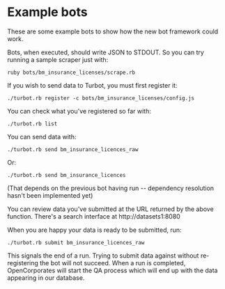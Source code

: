 # Example bots

These are some example bots to show how the new bot framework could
work.

Bots, when executed, should write JSON to STDOUT. So you can try
running a sample scraper just with:

    ruby bots/bm_insurance_licenses/scrape.rb

If you wish to send data to Turbot, you must first register it:

    ./turbot.rb register -c bots/bm_insurance_licenses/config.js

You can check what you've registered so far with:

    ./turbot.rb list

You can send data with:

    ./turbot.rb send bm_insurance_licences_raw

Or:

    ./turbot.rb send bm_insurance_licences

(That depends on the previous bot having run -- dependency resolution
hasn't been implemented yet)

You can review data you've submitted at the URL returned by the above
function.  There's a search interface at http://datasets1:8080

When you are happy your data is ready to be submitted, run:

    ./turbot.rb submit bm_insurance_licences_raw

This signals the end of a run. Trying to submit data against without
re-registering the bot will not succeed.  When a run is completed,
OpenCorporates will start the QA process which will end up with the
data appearing in our database.
